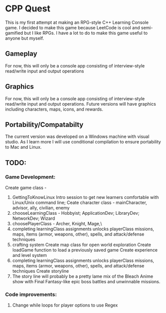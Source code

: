 # CPP Quest

This is my first attempt at making an RPG-style C++ Learning Console game. I decided to make this game because LeetCode is cool and semi-gamified but I like RPGs. I have a lot to do to make this game useful to anyone but myself. 

## Gameplay
For now, this will only be a console app consisting of interview-style read/write input and output operations

## Graphics
For now, this will only be a console app consisting of interview-style read/write input and output operations. Future versions will have graphics including characters, maps, icons, and rewards.

## Portability/Compatabilty
The current version was developed on a Windows machine with visual studio. As I learn more I will use conditional compilation to ensure portability to Mac and Linux.

## TODO:
### Game Development:
Create game class - 
  1) GettingToKnowLinux Intro session to get new learners comfortable with Linux/Unix command line; 
Ceate character class - mainCharacter, advisor, ally, civilian, enemy
  1) chooseLearningClass - Hobbyist; ApplicationDev; LibraryDev; NetworkDev; Wizard
  2) choosePlayerClass - Archer, Knight, Mage,\
  3) completing learningClass assignments unlocks playerClass missions, maps, items (armor, weapons, other), spells, and attack/defense techniques
  4) crafting system
Create map class for open world exploration
Create loadGame function to load a previously saved game
Create experience and level system
  1) completing learningClass assignments unlocks playerClass missions, maps, items (armor, weapons, other), spells, and attack/defense techniques
 Create storyline
  1) The story line will probably be a pretty lame mix of the Bleach Anime show with Final Fantasy-like epic boss battles and unwinnable missions.

### Code improvements:
1) Change while loops for player options to use Regex
